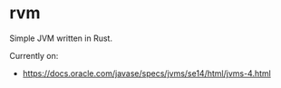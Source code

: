 # rvm
Simple JVM written in Rust.

Currently on:
- https://docs.oracle.com/javase/specs/jvms/se14/html/jvms-4.html
